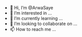 - 👋 Hi, I’m @ArwaSaye
- 👀 I’m interested in ...
- 🌱 I’m currently learning ...
- 💞️ I’m looking to collaborate on ...
- 📫 How to reach me ...

<!---
ArwaSaye/ArwaSaye is a ✨ special ✨ repository because its `README.md` (this file) appears on your GitHub profile.
You can click the Preview link to take a look at your changes.
--->
